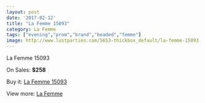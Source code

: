 ```yaml
---
layout: post
date: '2017-02-12'
title: "La Femme 15093"
category: La Femme
tags: ["evening","prom","brand","beaded","femme"]
image: http://www.lustparties.com/5653-thickbox_default/la-femme-15093.jpg
---
```

La Femme 15093

On Sales: **$258**
<a href="https://www.lustparties.com/en/la-femme/1914-la-femme-15093.html"><amp-img layout="responsive" width="600" height="600" src="//www.lustparties.com/5653-thickbox_default/la-femme-15093.jpg" alt="La Femme 15093 0" /></a>
<a href="https://www.lustparties.com/en/la-femme/1914-la-femme-15093.html"><amp-img layout="responsive" width="600" height="600" src="//www.lustparties.com/5654-thickbox_default/la-femme-15093.jpg" alt="La Femme 15093 1" /></a>
<a href="https://www.lustparties.com/en/la-femme/1914-la-femme-15093.html"><amp-img layout="responsive" width="600" height="600" src="//www.lustparties.com/5655-thickbox_default/la-femme-15093.jpg" alt="La Femme 15093 2" /></a>

Buy it: [La Femme 15093](https://www.lustparties.com/en/la-femme/1914-la-femme-15093.html "La Femme 15093")

View more: [La Femme](https://www.lustparties.com/en/4-la-femme "La Femme")